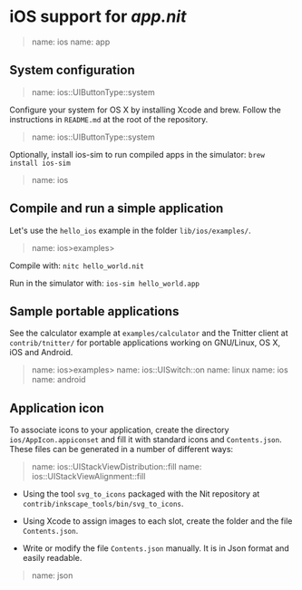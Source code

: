 # iOS support for _app.nit_

> name: ios
> name: app

## System configuration

> name: ios::UIButtonType::system

Configure your system for OS X by installing Xcode and brew.
Follow the instructions in `README.md` at the root of the repository.

> name: ios::UIButtonType::system

Optionally, install ios-sim to run compiled apps in the simulator: `brew install ios-sim`

> name: ios

## Compile and run a simple application

Let's use the `hello_ios` example in the folder `lib/ios/examples/`.

> name: ios>examples>

Compile with: `nitc hello_world.nit`

Run in the simulator with: `ios-sim hello_world.app`

## Sample portable applications

See the calculator example at `examples/calculator` and the Tnitter client at `contrib/tnitter/`
for portable applications working on GNU/Linux, OS X, iOS and Android.

> name: ios>examples>
> name: ios::UISwitch::on
> name: linux
> name: ios
> name: android

## Application icon

To associate icons to your application, create the directory `ios/AppIcon.appiconset` and fill it with standard icons and `Contents.json`.
These files can be generated in a number of different ways:

> name: ios::UIStackViewDistribution::fill
> name: ios::UIStackViewAlignment::fill

* Using the tool `svg_to_icons` packaged with the Nit repository at `contrib/inkscape_tools/bin/svg_to_icons`.

* Using Xcode to assign images to each slot, create the folder and the file `Contents.json`.

* Write or modify the file `Contents.json` manually.
  It is in Json format and easily readable.

> name: json

